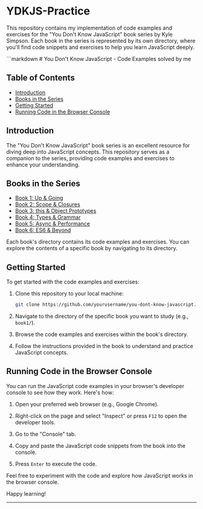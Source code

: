 # YDKJS-Practice

<p>This repository contains my implementation of code examples and exercises for the "You Don't Know JavaScript" book series by Kyle Simpson. Each book in the series is represented by its own directory, where you'll find code snippets and exercises to help you learn JavaScript deeply.</p>
```markdown
# You Don't Know JavaScript - Code Examples solved by me

## Table of Contents

- [Introduction](#introduction)
- [Books in the Series](#books-in-the-series)
- [Getting Started](#getting-started)
- [Running Code in the Browser Console](#running-code-in-the-browser-console)

## Introduction

The "You Don't Know JavaScript" book series is an excellent resource for diving deep into JavaScript concepts. This repository serves as a companion to the series, providing code examples and exercises to enhance your understanding.

## Books in the Series

- [Book 1: Up & Going](https://github.com/getify/You-Dont-Know-JS/tree/1st-ed/up%20%26%20going)
- [Book 2: Scope & Closures](https://github.com/getify/You-Dont-Know-JS/tree/1st-ed/scope%20%26%20closures)
- [Book 3: this & Object Prototypes](https://github.com/getify/You-Dont-Know-JS/tree/1st-ed/this%20%26%20object%20prototypes)
- [Book 4: Types & Grammar](https://github.com/getify/You-Dont-Know-JS/tree/1st-ed/types%20%26%20grammar)
- [Book 5: Async & Performance](https://github.com/getify/You-Dont-Know-JS/tree/1st-ed/async%20%26%20performance)
- [Book 6: ES6 & Beyond]([book6/](https://github.com/getify/You-Dont-Know-JS/tree/1st-ed/es6%20%26%20beyond))

Each book's directory contains its code examples and exercises. You can explore the contents of a specific book by navigating to its directory.

## Getting Started

To get started with the code examples and exercises:

1. Clone this repository to your local machine:

   ```bash
   git clone https://github.com/yourusername/you-dont-know-javascript.git
   ```

2. Navigate to the directory of the specific book you want to study (e.g., `book1/`).

3. Browse the code examples and exercises within the book's directory.

4. Follow the instructions provided in the book to understand and practice JavaScript concepts.

## Running Code in the Browser Console

You can run the JavaScript code examples in your browser's developer console to see how they work. Here's how:

1. Open your preferred web browser (e.g., Google Chrome).

2. Right-click on the page and select "Inspect" or press `F12` to open the developer tools.

3. Go to the "Console" tab.

4. Copy and paste the JavaScript code snippets from the book into the console.

5. Press `Enter` to execute the code.

Feel free to experiment with the code and explore how JavaScript works in the browser console.

Happy learning!

---

